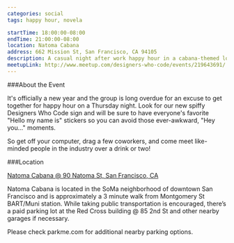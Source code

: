 ```yaml
---
categories: social
tags: happy hour, novela

startTime: 18:00:00-08:00
endTime: 21:00:00-08:00
location: Natoma Cabana
address: 662 Mission St, San Francisco, CA 94105
description: A casual night after work happy hour in a cabana-themed lounge in central SOMA.
meetupLink: http://www.meetup.com/designers-who-code/events/219643691/
---
```


###About the Event

It's officially a new year and the group is long overdue for an excuse to get together for happy hour on a Thursday night. Look for our new spiffy Designers Who Code sign and will be sure to have everyone's favorite "Hello my name is" stickers so you can avoid those ever-awkward, "Hey you..." moments.

So get off your computer, drag a few coworkers, and come meet like-minded people in the industry over a drink or two! 

###Location

[Natoma Cabana @ 90 Natoma St, San Francisco, CA](https://maps.google.com/maps?f=q&hl=en&q=90+Natoma+St%2C+San+Francisco%2C+CA%2C+us)

Natoma Cabana is located in the SoMa neighborhood of downtown San Francisco and is approximately a 3 minute walk from Montgomery St BART/Muni station. While taking public transportation is encouraged, there’s a paid parking lot at the Red Cross building @ 85 2nd St and other nearby garages if necessary.

Please check parkme.com for additional nearby parking options.